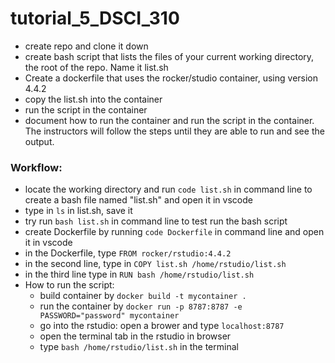# tutorial_5_DSCI_310

- create repo and clone it down
- create bash script that lists the files of your current working directory, the root of the repo. Name it list.sh
- Create a dockerfile that uses the rocker/studio container, using version 4.4.2
- copy the list.sh into the container
- run the script in the container
- document how to run the container and run the script in the container. The instructors will follow the steps until they are able to run and see the output.

### Workflow:
- locate the working directory and run `code list.sh` in command line to create a bash file named "list.sh" and open it in vscode
- type in `ls` in list.sh, save it
- try run `bash list.sh` in command line to test run the bash script
- create Dockerfile by running `code Dockerfile` in command line and open it in vscode
- in the Dockerfile, type `FROM rocker/rstudio:4.4.2`
- in the second line, type in `COPY list.sh /home/rstudio/list.sh`
- in the third line type in `RUN bash /home/rstudio/list.sh`
- How to run the script:
    - build container by `docker build -t mycontainer .`
    - run the container by `docker run -p 8787:8787 -e PASSWORD="password" mycontainer`
    - go into the rstudio: open a brower and type `localhost:8787`
    - open the terminal tab in the rstudio in browser
    - type `bash /home/rstudio/list.sh` in the terminal